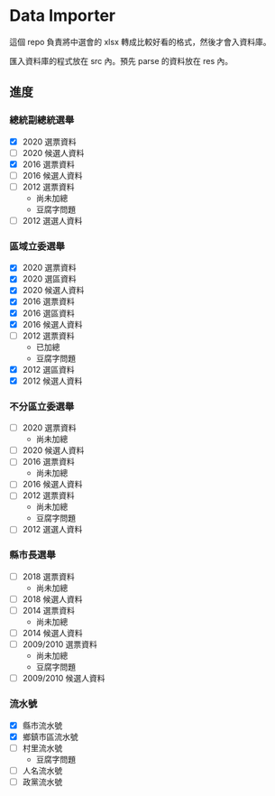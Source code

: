 # Data Importer

這個 repo 負責將中選會的 xlsx 轉成比較好看的格式，然後才會入資料庫。

匯入資料庫的程式放在 src 內。預先 parse 的資料放在 res 內。

## 進度
### 總統副總統選舉
- [x] 2020 選票資料
- [ ] 2020 候選人資料
- [x] 2016 選票資料
- [ ] 2016 候選人資料
- [ ] 2012 選票資料
    - 尚未加總
    - 豆腐字問題
- [ ] 2012 選選人資料

### 區域立委選舉
- [x] 2020 選票資料
- [x] 2020 選區資料
- [x] 2020 候選人資料
- [x] 2016 選票資料
- [x] 2016 選區資料
- [x] 2016 候選人資料
- [ ] 2012 選票資料
    - 已加總
    - 豆腐字問題
- [x] 2012 選區資料
- [x] 2012 候選人資料

### 不分區立委選舉
- [ ] 2020 選票資料
    - 尚未加總
- [ ] 2020 候選人資料
- [ ] 2016 選票資料
    - 尚未加總
- [ ] 2016 候選人資料
- [ ] 2012 選票資料
    - 尚未加總
    - 豆腐字問題
- [ ] 2012 選選人資料

### 縣市長選舉
- [ ] 2018 選票資料
    - 尚未加總
- [ ] 2018 候選人資料
- [ ] 2014 選票資料
    - 尚未加總
- [ ] 2014 候選人資料
- [ ] 2009/2010 選票資料
    - 尚未加總
    - 豆腐字問題
- [ ] 2009/2010 候選人資料

### 流水號
- [x] 縣市流水號
- [x] 鄉鎮市區流水號
- [ ] 村里流水號
    - 豆腐字問題
- [ ] 人名流水號
- [ ] 政黨流水號